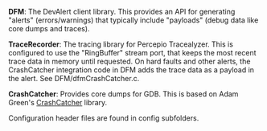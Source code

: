 **DFM**: The DevAlert client library. This provides an API for generating "alerts" (errors/warnings) that typically include "payloads" (debug data like core dumps and traces).

**TraceRecorder**: The tracing library for Percepio Tracealyzer. This is configured to use the "RingBuffer" stream port, that keeps the most recent trace data in memory until requested. On hard faults and other alerts, the CrashCatcher integration code in DFM adds the trace data as a payload in the alert. See DFM/dfmCrashCatcher.c.

**CrashCatcher**: Provides core dumps for GDB. This is based on Adam Green's [CrashCatcher](https://github.com/adamgreen/CrashCatcher) library.

Configuration header files are found in config subfolders.
